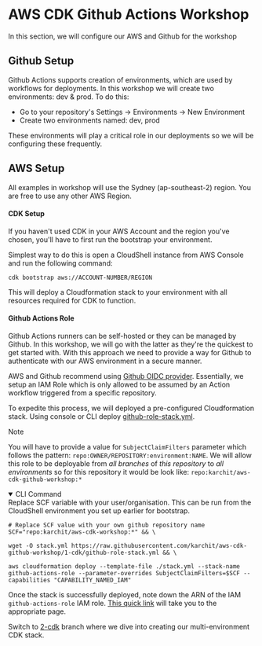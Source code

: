 # AWS CDK Github Actions Workshop

In this section, we will configure our AWS and Github for the workshop


## Github Setup
Github Actions supports creation of environments, which are used by workflows for deployments. In this workshop we will create two environments: dev & prod. 
To do this:
- Go to your repository's Settings -> Environments -> New Environment
- Create two environments named: dev, prod

These environments will play a critical role in our deployments so we will be configuring these frequently. 

## AWS Setup

All examples in workshop will use the Sydney (ap-southeast-2) region. You are free to use any other AWS Region.  

#### CDK Setup
If you haven't used CDK in your AWS Account and the region you've chosen, you'll have to first run the bootstrap your environment. 

Simplest way to do this is open a CloudShell instance from AWS Console and run the following command:

```shell
cdk bootstrap aws://ACCOUNT-NUMBER/REGION
```
This will deploy a Cloudformation stack to your environment with all resources required for CDK to function.

#### Github Actions Role
Github Actions runners can be self-hosted or they can be managed by Github. In this workshop, we will go with the latter as they're the quickest to get started with. With this approach we need to provide a way for Github to authenticate with our AWS environment in a secure manner. 

AWS and Github recommend using [Github OIDC provider](https://docs.github.com/en/actions/deployment/security-hardening-your-deployments/configuring-openid-connect-in-amazon-web-services). Essentially, we setup an IAM Role which is only allowed to be assumed by an Action workflow triggered from a specific repository.

To expedite this process, we will deployed a pre-configured Cloudformation stack. Using console or CLI deploy [github-role-stack.yml](./github-role-stack.yml). 

>[!NOTE]
>You will have to provide a value for `SubjectClaimFilters` parameter which follows the pattern: `repo:OWNER/REPOSITORY:environment:NAME`. We will allow this role to be deployable from _all branches_ of _this repository_ to _all environments_ so for this repository it would be look like: `repo:karchit/aws-cdk-github-workshop:*`

<details open>
    <summary>CLI Command</summary>
    Replace SCF variable with your user/organisation. This can be run from the CloudShell environment you set up earlier for bootstrap.

```shell
# Replace SCF value with your own github repository name
SCF="repo:karchit/aws-cdk-workshop:*" && \

wget -O stack.yml https://raw.githubusercontent.com/karchit/aws-cdk-github-workshop/1-cdk/github-role-stack.yml && \

aws cloudformation deploy --template-file ./stack.yml --stack-name github-actions-role --parameter-overrides SubjectClaimFilters=$SCF --capabilities "CAPABILITY_NAMED_IAM"
```
</details>
 
 Once the stack is successfully deployed, note down the ARN of the IAM `github-actions-role` IAM role. [This quick link](https://us-east-1.console.aws.amazon.com/iam/home#/roles/details/github-actions-role?section=permissions) will take you to the appropriate page. 

 Switch to [2-cdk](https://github.com/karchit/aws-cdk-github-workshop/tree/2-cdk) branch where we dive into creating our multi-environment CDK stack.
